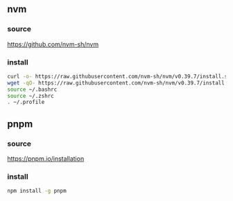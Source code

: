 ## nvm
### source
https://github.com/nvm-sh/nvm
### install
```bash
curl -o- https://raw.githubusercontent.com/nvm-sh/nvm/v0.39.7/install.sh | bash
wget -qO- https://raw.githubusercontent.com/nvm-sh/nvm/v0.39.7/install.sh | bash
source ~/.bashrc
source ~/.zshrc
. ~/.profile
```
## pnpm
### source
https://pnpm.io/installation
### install
```bash
npm install -g pnpm
```
